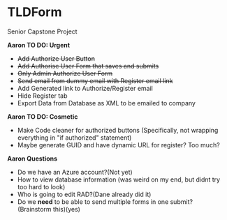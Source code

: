 # TLDForm
Senior Capstone Project

**Aaron TO DO: Urgent**

* ~~Add Authorize User Button~~
* ~~Add Authorise User Form that saves and submits~~
* ~~Only Admin Authorize User Form~~
* ~~Send email from dummy email with Register email link~~
* Add Generated link to Authorize/Register email
* Hide Register tab
* Export Data from Database as XML to be emailed to company

**Aaron TO DO: Cosmetic**

* Make Code cleaner for authorized buttons (Specifically, not wrapping everything in "if authorized" statement)
* Maybe generate GUID and have dynamic URL for register? Too much?

**Aaron Questions**

* Do we have an Azure account?(Not yet)
* How to view database information (was weird on my end, but didnt try too hard to look)
* Who is going to edit RAD?(Dane already did it)
* Do we **need** to be able to send multiple forms in one submit? (Brainstorm this)(yes)
